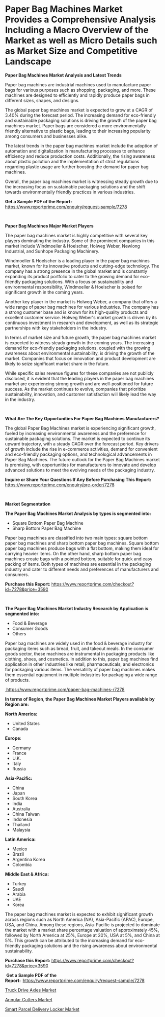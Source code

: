 <p><h1>Paper Bag Machines Market Provides a Comprehensive Analysis Including a Macro Overview of the Market as well as Micro Details such as Market Size and Competitive Landscape</h1></p><p><strong>Paper Bag Machines Market Analysis and Latest Trends</strong></p>
<p><p>Paper bag machines are industrial machines used to manufacture paper bags for various purposes such as shopping, packaging, and more. These machines are designed to efficiently and rapidly produce paper bags in different sizes, shapes, and designs.</p><p>The global paper bag machines market is expected to grow at a CAGR of 3.40% during the forecast period. The increasing demand for eco-friendly and sustainable packaging solutions is driving the growth of the paper bag machines market. Paper bags are considered a more environmentally friendly alternative to plastic bags, leading to their increasing popularity among consumers and businesses alike.</p><p>The latest trends in the paper bag machines market include the adoption of automation and digitalization in manufacturing processes to enhance efficiency and reduce production costs. Additionally, the rising awareness about plastic pollution and the implementation of strict regulations regarding plastic usage are further boosting the demand for paper bag machines.</p><p>Overall, the paper bag machines market is witnessing steady growth due to the increasing focus on sustainable packaging solutions and the shift towards environmentally friendly practices in various industries.</p></p>
<p><strong>Get a Sample PDF of the Report:&nbsp;</strong> <a href="https://www.reportprime.com/enquiry/request-sample/7278">https://www.reportprime.com/enquiry/request-sample/7278</a></p>
<p>&nbsp;</p>
<p><strong>Paper Bag Machines Major Market Players</strong></p>
<p><p>The paper bag machines market is highly competitive with several key players dominating the industry. Some of the prominent companies in this market include Windmoeller & Hoelscher, Holweg Weber, Newlong Industrial, and Sunhope Packaging Machinery. </p><p>Windmoeller & Hoelscher is a leading player in the paper bag machines market, known for its innovative products and cutting-edge technology. The company has a strong presence in the global market and is constantly expanding its product portfolio to cater to the growing demand for eco-friendly packaging solutions. With a focus on sustainability and environmental responsibility, Windmoeller & Hoelscher is poised for significant growth in the coming years.</p><p>Another key player in the market is Holweg Weber, a company that offers a wide range of paper bag machines for various industries. The company has a strong customer base and is known for its high-quality products and excellent customer service. Holweg Weber's market growth is driven by its continuous investment in research and development, as well as its strategic partnerships with key stakeholders in the industry.</p><p>In terms of market size and future growth, the paper bag machines market is expected to witness steady growth in the coming years. The increasing demand for eco-friendly packaging solutions, coupled with the growing awareness about environmental sustainability, is driving the growth of the market. Companies that focus on innovation and product development are likely to seize significant market share in the future.</p><p>While specific sales revenue figures for these companies are not publicly disclosed, it is evident that the leading players in the paper bag machines market are experiencing strong growth and are well-positioned for future success. As the market continues to evolve, companies that prioritize sustainability, innovation, and customer satisfaction will likely lead the way in the industry.</p></p>
<p>&nbsp;</p>
<p><strong>What Are The Key Opportunities For Paper Bag Machines Manufacturers?</strong></p>
<p><p>The global Paper Bag Machines market is experiencing significant growth, fueled by increasing environmental awareness and the preference for sustainable packaging solutions. The market is expected to continue its upward trajectory, with a steady CAGR over the forecast period. Key drivers of growth include the rise in e-commerce activities, demand for convenient and eco-friendly packaging options, and technological advancements in Paper Bag Machines. The future outlook for the Paper Bag Machines market is promising, with opportunities for manufacturers to innovate and develop advanced solutions to meet the evolving needs of the packaging industry.</p></p>
<p><strong>Inquire or Share Your Questions If Any Before Purchasing This Report:</strong> <a href="https://www.reportprime.com/enquiry/pre-order/7278">https://www.reportprime.com/enquiry/pre-order/7278</a></p>
<p>&nbsp;</p>
<p><strong>Market Segmentation</strong></p>
<p><strong>The Paper Bag Machines Market Analysis by types is segmented into:</strong></p>
<p><ul><li>Square Bottom Paper Bag Machine</li><li>Sharp Bottom Paper Bag Machine</li></ul></p>
<p><p>Paper bag machines are classified into two main types: square bottom paper bag machines and sharp bottom paper bag machines. Square bottom paper bag machines produce bags with a flat bottom, making them ideal for carrying heavier items. On the other hand, sharp bottom paper bag machines create bags with a pointed bottom, suitable for quick and easy packing of items. Both types of machines are essential in the packaging industry and cater to different needs and preferences of manufacturers and consumers.</p></p>
<p><strong>Purchase this Report:&nbsp;</strong><a href="https://www.reportprime.com/checkout?id=7278&price=3590">https://www.reportprime.com/checkout?id=7278&price=3590</a></p>
<p>&nbsp;</p>
<p><strong>The Paper Bag Machines Market Industry Research by Application is segmented into:</strong></p>
<p><ul><li>Food & Beverage</li><li>Consumer Goods</li><li>Others</li></ul></p>
<p><p>Paper bag machines are widely used in the food & beverage industry for packaging items such as bread, fruit, and takeout meals. In the consumer goods sector, these machines are instrumental in packaging products like clothing, shoes, and cosmetics. In addition to this, paper bag machines find application in other industries like retail, pharmaceuticals, and electronics for packaging various items. The versatility of paper bag machines makes them essential equipment in multiple industries for packaging a wide range of products.</p></p>
<p><a href="https://www.reportprime.com/paper-bag-machines-r7278">&nbsp;https://www.reportprime.com/paper-bag-machines-r7278</a></p>
<p><strong>In terms of Region, the Paper Bag Machines Market Players available by Region are:</strong></p>
<p>
    <p> <strong> North America: </strong>
        <ul>
            <li>United States</li>
            <li>Canada</li>
        </ul>
        </p> 
    <p> <strong> Europe: </strong>
        <ul>
            <li>Germany</li>
            <li>France</li>
            <li>U.K.</li>
            <li>Italy</li>
            <li>Russia</li>
        </ul>
        </p> 
    <p> <strong> Asia-Pacific: </strong>
        <ul>
            <li>China</li>
            <li>Japan</li>
            <li>South Korea</li>
            <li>India</li>
            <li>Australia</li>
            <li>China Taiwan</li>
            <li>Indonesia</li>
            <li>Thailand</li>
            <li>Malaysia</li>
        </ul>
        </p> 
    <p> <strong> Latin America: </strong>
        <ul>
            <li>Mexico</li>
            <li>Brazil</li>
            <li>Argentina Korea</li>
            <li>Colombia</li>
        </ul>
        </p> 
    <p> <strong> Middle East & Africa: </strong>
        <ul>
            <li>Turkey</li>
            <li>Saudi</li>
            <li>Arabia</li>
            <li>UAE</li>
            <li>Korea</li>
        </ul>
    </p>
    </p>
<p><p>The paper bag machines market is expected to exhibit significant growth across regions such as North America (NA), Asia-Pacific (APAC), Europe, USA, and China. Among these regions, Asia-Pacific is projected to dominate the market with a market share percentage valuation of approximately 45%, followed by North America at 25%, Europe at 20%, USA at 5%, and China at 5%. This growth can be attributed to the increasing demand for eco-friendly packaging solutions and the rising awareness about environmental sustainability.</p></p>
<p><strong>Purchase this Report: </strong><a href="https://www.reportprime.com/checkout?id=7278&price=3590">https://www.reportprime.com/checkout?id=7278&price=3590</a></p>
<p>&nbsp;<strong>Get a Sample PDF of the Report:&nbsp;&nbsp;</strong><a href="https://www.reportprime.com/enquiry/request-sample/7278">https://www.reportprime.com/enquiry/request-sample/7278</a></p>
<p><strong></strong></p>
<p><p><a href="https://view.publitas.com/reportprime-1/truck-drive-axles-market-the-key-to-successful-business-strategy-forecast-till-2031/">Truck Drive Axles Market</a></p><p><a href="https://github.com/JennyferFeil2023/Market-Research-Report-List-1/blob/main/annular-cutters-market.md">Annular Cutters Market</a></p><p><a href="https://github.com/gracielawharr/Market-Research-Report-List-1/blob/main/smart-parcel-delivery-locker-market.md">Smart Parcel Delivery Locker Market</a></p></p>